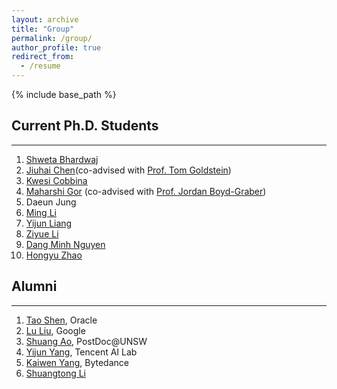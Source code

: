 ```yaml
---
layout: archive
title: "Group"
permalink: /group/
author_profile: true
redirect_from:
  - /resume
---
```


{% include base_path %}


## Current Ph.D. Students
-----
1. [Shweta Bhardwaj](https://shwetabhardwaj44.github.io/)
1. [Jiuhai Chen](https://scholar.google.com/citations?user=eJP77eoAAAAJ&hl=en)(co-advised with [Prof. Tom Goldstein](https://www.cs.umd.edu/~tomg/))
1. [Kwesi Cobbina](https://scholar.google.com/citations?user=Xt49YYgAAAAJ&hl=en)
1. [Maharshi Gor](https://mgor.info/) (co-advised with [Prof. Jordan Boyd-Graber](https://users.umiacs.umd.edu/~jbg/))
1. Daeun Jung
1. [Ming Li](https://mingliiii.github.io/)
1. [Yijun Liang](https://scholar.google.com/citations?user=YSy5z0MAAAAJ&hl=zh-CN)
1. [Ziyue Li](https://l0i6t1z9y.github.io/)
1. [Dang Minh Nguyen](https://dangne.github.io/)
1. [Hongyu Zhao](https://scholar.google.com/citations?user=bGy-EUAAAAAJ&hl=en)

## Alumni
-----
1. [Tao Shen](https://scholar.google.com/citations?user=SegyX9AAAAAJ&hl=en), Oracle
1. [Lu Liu](https://liulu112601.github.io/), Google
1. [Shuang Ao](https://www.unsw.edu.au/staff/shuang-ao), PostDoc@UNSW
1. [Yijun Yang](https://stevenyangyj.github.io/), Tencent AI Lab
1. [Kaiwen Yang](https://scholar.google.com/citations?user=WQzn8u0AAAAJ&hl=en), Bytedance
1. [Shuangtong Li](http://staff.ustc.edu.cn/~xinmei/stli.html)
